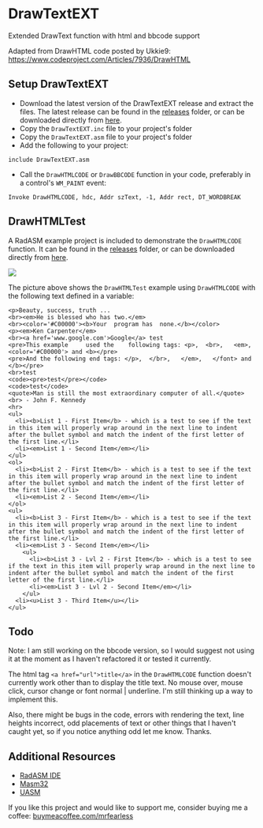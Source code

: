 # DrawTextEXT
Extended DrawText function with html and bbcode support

Adapted from DrawHTML code posted by Ukkie9:  https://www.codeproject.com/Articles/7936/DrawHTML

## Setup DrawTextEXT

* Download the latest version of the DrawTextEXT release and extract the files. The latest release can be found in the [releases](https://github.com/mrfearless/DrawTextEXT/tree/master/releases) folder, or can be downloaded directly from [here](https://github.com/mrfearless/DrawTextEXT/blob/master/releases/DrawTextEXT.zip?raw=true).
* Copy the `DrawTextEXT.inc` file to your project's folder
* Copy the `DrawTextEXT.asm` file to your project's folder
* Add the following to your project:
```assembly
include DrawTextEXT.asm
```
* Call the `DrawHTMLCODE` or `DrawBBCODE` function in your code, preferably in a control's `WM_PAINT` event:
```assembly
Invoke DrawHTMLCODE, hdc, Addr szText, -1, Addr rect, DT_WORDBREAK
```
## DrawHTMLTest

A RadASM example project is included to demonstrate the `DrawHTMLCODE` function. It can be found in the [releases](https://github.com/mrfearless/DrawTextEXT/tree/master/releases) folder, or can be downloaded directly from [here](https://github.com/mrfearless/DrawTextEXT/blob/master/releases/DrawHTMLTest.zip?raw=true).

![](./assets/DrawHTMLCODETest.png) 

The picture above shows the `DrawHTMLTest` example using `DrawHTMLCODE` with the following text defined in a variable:

```
<p>Beauty, success, truth ...
<br><em>He is blessed who has two.</em>
<br><color='#C00000'><b>Your  program has  none.</b></color>
<p><em>Ken Carpenter</em>
<br><a href='www.google.com'>Google</a> test
<pre>This example     used the    following tags: <p>,  <br>,   <em>,   <color='#C00000'> and <b></pre>
<pre>And the following end tags: </p>,  </br>,   </em>,   </font> and </b></pre>
<br>test
<code><pre>test</pre></code>
<code>test</code>
<quote>Man is still the most extraordinary computer of all.</quote>
<br> - John F. Kennedy
<hr>
<ul>
  <li><b>List 1 - First Item</b> - which is a test to see if the text in this item will properly wrap around in the next line to indent after the bullet symbol and match the indent of the first letter of the first line.</li>
  <li><em>List 1 - Second Item</em></li>
</ul>
<ol>
  <li><b>List 2 - First Item</b> - which is a test to see if the text in this item will properly wrap around in the next line to indent after the bullet symbol and match the indent of the first letter of the first line.</li>
  <li><em>List 2 - Second Item</em></li>
</ol>
<ul>
  <li><b>List 3 - First Item</b> - which is a test to see if the text in this item will properly wrap around in the next line to indent after the bullet symbol and match the indent of the first letter of the first line.</li>
  <li><em>List 3 - Second Item</em></li>
    <ul>
      <li><b>List 3 - Lvl 2 - First Item</b> - which is a test to see if the text in this item will properly wrap around in the next line to indent after the bullet symbol and match the indent of the first letter of the first line.</li>
      <li><em>List 3 - Lvl 2 - Second Item</em></li>
    </ul>
  <li><u>List 3 - Third Item</u></li>
</ul> 
```

## Todo

Note: I am still working on the bbcode version, so I would suggest not using it at the moment as I haven't refactored it or tested it currently. 

The html tag `<a href="url">title</a>` in the `DrawHTMLCODE` function doesn't currently work other than to display the title text. No mouse over, mouse click, cursor change or font normal | underline. I'm still thinking up a way to implement this.

Also, there might be bugs in the code, errors with rendering the text, line heights incorrect, odd placements of text or other things that I haven't caught yet, so if you notice anything odd let me know. Thanks.

## Additional Resources

* [RadASM IDE](http://www.softpedia.com/get/Programming/File-Editors/RadASM.shtml)
* [Masm32](http://www.masm32.com/masmdl.htm)
* [UASM](http://www.terraspace.co.uk/uasm.html)

If you like this project and would like to support me, consider buying me a coffee: [buymeacoffee.com/mrfearless](https://www.buymeacoffee.com/mrfearless)